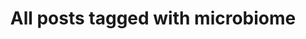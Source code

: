 ---
layout: tag
title: "All posts tagged with microbiome"
permalink: /weblog/tags/microbiome/
taxonomy: microbiome
---